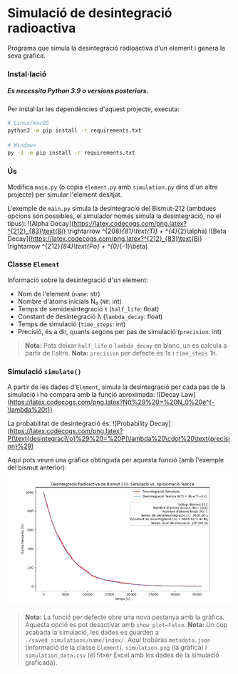 # Simulació de desintegració radioactiva
Programa que simula la desintegració radioactiva d'un element i genera la seva gràfica.

### Instal·lació
##### Es necessita Python 3.9 o versions posteriors.
Per instal·lar les dependències d'aquest projecte, executa:
```bash
# Linux/macOS
python3 -m pip install -r requirements.txt

# Windows
py -3 -m pip install -r requirements.txt
```

### Ús
Modifica `main.py` (o copia `element.py` amb `simulation.py` dins d'un altre projecte) per simular l'element desitjat.

L'exemple de `main.py` simula la desintegració del Bismut-212 (ambdues opcions són possibles, el simulador només simula la desintegració, no el tipus):
![Alpha Decay](https://latex.codecogs.com/png.latex?^{212}_{83}\text{Bi} \rightarrow ^{208}_{81}\text{Tl} + ^{4}_{2}\alpha)
![Beta Decay](https://latex.codecogs.com/png.latex?^{212}_{83}\text{Bi} \rightarrow ^{212}_{84}\text{Po} + ^{0}_{-1}\beta)

### Classe `Element`
Informació sobre la desintegració d'un element:
- Nom de l'element (`name`: str)
- Nombre d'àtoms inicials N₀ (`N0`: int)
- Temps de semidesintegració τ (`half_life`: float)
- Constant de desintegració λ (`lambda_decay`: float)
- Temps de simulació (`time_steps`: int)
- Precisió, és a dir, quants segons per pas de simulació (`precision`: int)

> **Nota:** Pots deixar `half_life` o `lambda_decay` en blanc, un es calcula a partir de l'altre.
> **Nota:** `precision` per defecte és 1s i `time_steps` 1h.

### Simulació `simulate()`
A partir de les dades d'`Element`, simula la desintegració per cada pas de la simulació i ho compara amb la funció aproximada:
![Decay Law](https://latex.codecogs.com/png.latex?N(t%29%20=%20N_0%20e^{-\lambda%20t})

La probabilitat de desintegració és:
![Probability Decay](https://latex.codecogs.com/png.latex?P(\text{desintegraci\'o}%29%20=%20P(\lambda%20\cdot%20\text{precision}%29)

Aquí pots veure una gràfica obtinguda per aquesta funció (amb l'exemple del bismut anterior):
![Bismut-212](saved_simulations/Bismut-212/2/simulation.png)

> **Nota:** La funció per defecte obre una nova pestanya amb la gràfica. Aquesta opció es pot desactivar amb `show_plot=False`.
> **Nota:** Un cop acabada la simulació, les dades es guarden a `./saved_simulations/name/index/`. Aquí trobaràs `metadata.json` (informació de la classe `Element`), `simulation.png` (la gràfica) i `simulation_data.csv` (el fitxer Excel amb les dades de la simulació graficada).
